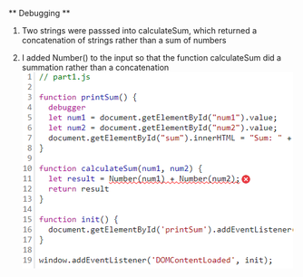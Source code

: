 ** Debugging **

1. Two strings were passsed into calculateSum,
which returned a concatenation of strings 
rather than a sum of numbers

2. I added Number() to the input so that the
function calculateSum did a summation
rather than a concatenation
![](fix.png)